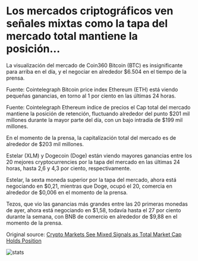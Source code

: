 # Los mercados criptográficos ven señales mixtas como la tapa del mercado total mantiene la posición...

La visualización del mercado de Coin360 Bitcoin (BTC) es insignificante para arriba en el día, y el negociar en alrededor $6.504 en el tiempo de la prensa.

Fuente: Cointelegraph Bitcoin price index Ethereum (ETH) está viendo pequeñas ganancias, en torno al 1 por ciento en las últimas 24 horas.

Fuente: Cointelegraph Ethereum índice de precios el Cap total del mercado mantiene la posición de retención, fluctuando alrededor del punto $201 mil millones durante la mayor parte del día, con un bajo intradía de $199 mil millones.

En el momento de la prensa, la capitalización total del mercado es de alrededor de $203 mil millones.

Estelar (XLM) y Dogecoin (Doge) están viendo mayores ganancias entre los 20 mejores cryptocurrencies por la tapa del mercado en las últimas 24 horas, hasta 2,6 y 4,3 por ciento, respectivamente.

Estelar, la sexta moneda superior por la tapa del mercado, ahora está negociando en $0,21, mientras que Doge, ocupó el 20, comercia en alrededor de $0,006 en el momento de la prensa.

Tezos, que vio las ganancias más grandes entre las 20 primeras monedas de ayer, ahora está negociando en $1,58, todavía hasta el 27 por ciento durante la semana, con BNB de comercio en alrededor de $9,88 en el momento de la prensa.

Original source: [Crypto Markets See Mixed Signals as Total Market Cap Holds Position](https://cointelegraph.com/news/crypto-markets-see-mixed-signals-as-total-market-cap-holds-position)

![stats](https://c.statcounter.com/11760860/0/a89fa40b/1/ "stats")